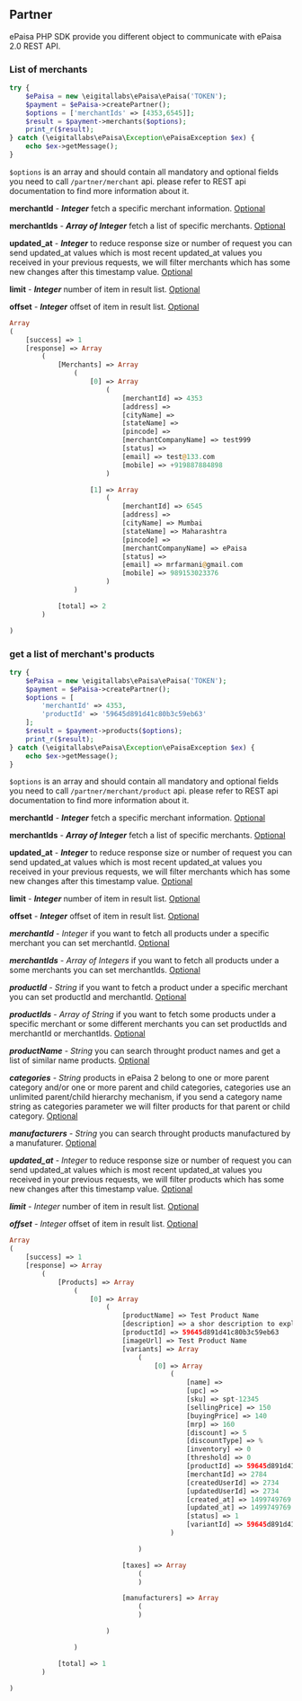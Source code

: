 ## Partner

ePaisa PHP SDK provide you different object to communicate with ePaisa 2.0 REST API.

### List of merchants
``` php
try {
    $ePaisa = new \eigitallabs\ePaisa\ePaisa('TOKEN');
    $payment = $ePaisa->createPartner();
    $options = ['merchantIds' => [4353,6545]];
    $result = $payment->merchants($options);
    print_r($result);
} catch (\eigitallabs\ePaisa\Exception\ePaisaException $ex) {
    echo $ex->getMessage();
}
```
`$options` is an array and should contain all mandatory and optional fields you need to call `/partner/merchant` api.
please refer to REST api documentation to find more information about it.

**merchantId** - **_Integer_** fetch a specific merchant information. <u>Optional</u>

**merchantIds** - **_Array of Integer_** fetch a list of specific merchants. <u>Optional</u>

**updated_at** - **_Integer_** to reduce response size or number of request you can send updated_at values which is most recent updated_at values you received in your previous requests, we will filter merchants which has some new changes after this timestamp value. <u>Optional</u>

**limit** - **_Integer_** number of item in result list. <u>Optional</u>

**offset** - **_Integer_** offset of item in result list. <u>Optional</u>

``` php
Array
(
    [success] => 1
    [response] => Array
        (
            [Merchants] => Array
                (
                    [0] => Array
                        (
                            [merchantId] => 4353
                            [address] =>  
                            [cityName] => 
                            [stateName] => 
                            [pincode] => 
                            [merchantCompanyName] => test999
                            [status] => 
                            [email] => test@133.com
                            [mobile] => +919887884898
                        )

                    [1] => Array
                        (
                            [merchantId] => 6545
                            [address] =>  
                            [cityName] => Mumbai
                            [stateName] => Maharashtra
                            [pincode] => 
                            [merchantCompanyName] => ePaisa
                            [status] => 
                            [email] => mrfarmani@gmail.com
                            [mobile] => 989153023376
                        )
                )

            [total] => 2
        )

)
```
### get a list of merchant's products
``` php
try {
    $ePaisa = new \eigitallabs\ePaisa\ePaisa('TOKEN');
    $payment = $ePaisa->createPartner();
    $options = [
        'merchantId' => 4353,
        'productId' => '59645d891d41c80b3c59eb63'
    ];
    $result = $payment->products($options);
    print_r($result);
} catch (\eigitallabs\ePaisa\Exception\ePaisaException $ex) {
    echo $ex->getMessage();
}
```
`$options` is an array and should contain all mandatory and optional fields you need to call `/partner/merchant/product` api.
please refer to REST api documentation to find more information about it.

**merchantId** - **_Integer_** fetch a specific merchant information. <u>Optional</u>

**merchantIds** - **_Array of Integer_** fetch a list of specific merchants. <u>Optional</u>

**updated_at** - **_Integer_** to reduce response size or number of request you can send updated_at values which is most recent updated_at values you received in your previous requests, we will filter merchants which has some new changes after this timestamp value. <u>Optional</u>

**limit** - **_Integer_** number of item in result list. <u>Optional</u>

**offset** - **_Integer_** offset of item in result list. <u>Optional</u>

<p><b><i>merchantId</i></b> - <i>Integer</i> if you want to fetch all products under a specific merchant you can set merchantId. <u>Optional</u></p>
<p><b><i>merchantIds</i></b> - <i>Array of Integers</i> if you want to fetch all products under a some merchants you can set merchantIds. <u>Optional</u></p>
<p><b><i>productId</i></b> - <i>String</i> if you want to fetch a product under a specific merchant you can set productId and merchantId. <u>Optional</u></p>
<p><b><i>productIds</i></b> - <i>Array of String</i> if you want to fetch some products under a specific merchant or some different merchants you can set productIds and merchantId or merchantIds. <u>Optional</u></p>
<p><b><i>productName</i></b> - <i>String</i> you can search throught product names and get a list of similar name products. <u>Optional</u></p>
<p><b><i>categories</i></b> - <i>String</i> products in ePaisa 2 belong to one or more parent category and/or one or more parent and child categories, categories use an unlimited parent/child hierarchy mechanism, if you send a category name string as categories parameter we will filter products for that parent or child category. <u>Optional</u></p>
<p><b><i>manufacturers</i></b> - <i>String</i> you can search throught products manufactured by a manufaturer. <u>Optional</u></p>
<p><b><i>updated_at</i></b> - <i>Integer</i> to reduce response size or number of request you can send updated_at values which is most recent updated_at values you received in your previous requests, we will filter products which has some new changes after this timestamp value. <u>Optional</u></p>
<p><b><i>limit</i></b> - <i>Integer</i> number of item in result list. <u>Optional</u></p>
<p><b><i>offset</i></b> - <i>Integer</i> offset of item in result list. <u>Optional</u></p>

``` php
Array
(
    [success] => 1
    [response] => Array
        (
            [Products] => Array
                (
                    [0] => Array
                        (
                            [productName] => Test Product Name
                            [description] => a shor description to explain product details.
                            [productId] => 59645d891d41c80b3c59eb63
                            [imageUrl] => Test Product Name
                            [variants] => Array
                                (
                                    [0] => Array
                                        (
                                            [name] => 
                                            [upc] => 
                                            [sku] => spt-12345
                                            [sellingPrice] => 150
                                            [buyingPrice] => 140
                                            [mrp] => 160
                                            [discount] => 5
                                            [discountType] => %
                                            [inventory] => 0
                                            [threshold] => 0
                                            [productId] => 59645d891d41c80b3c59eb63
                                            [merchantId] => 2784
                                            [createdUserId] => 2734
                                            [updatedUserId] => 2734
                                            [created_at] => 1499749769
                                            [updated_at] => 1499749769
                                            [status] => 1
                                            [variantId] => 59645d891d41c80b3c59eb64
                                        )

                                )

                            [taxes] => Array
                                (
                                )

                            [manufacturers] => Array
                                (
                                )

                        )

                )

            [total] => 1
        )

)
```